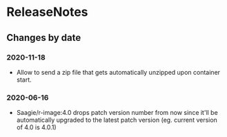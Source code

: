 ReleaseNotes
============

Changes by date
---------------

### 2020-11-18
 - Allow to send a zip file that gets automatically unzipped upon container start.

### 2020-06-16
 - Saagie/r-image:4.0 drops patch version number from now since it'll be automatically upgraded to the latest patch version (eg. current version of 4.0 is 4.0.1)
 
